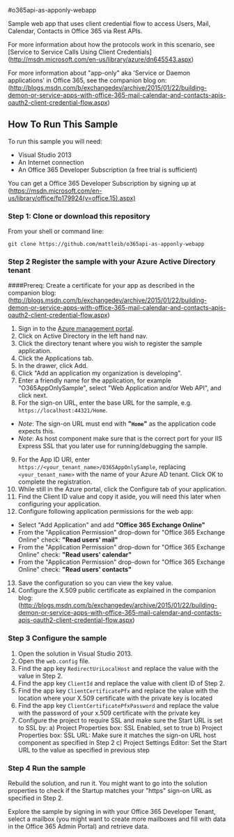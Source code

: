 #o365api-as-apponly-webappSample web app that uses client credential flow to access Users, Mail, Calendar, Contacts in Office 365 via Rest APIs.For more information about how the protocols work in this scenario, see [Service to Service Calls Using Client Credentials] (http://msdn.microsoft.com/en-us/library/azure/dn645543.aspx)For more information about "app-only" aka 'Service or Daemon applications' in Office 365, see the companion blog on: (http://blogs.msdn.com/b/exchangedev/archive/2015/01/22/building-demon-or-service-apps-with-office-365-mail-calendar-and-contacts-apis-oauth2-client-credential-flow.aspx)## How To Run This SampleTo run this sample you will need:- Visual Studio 2013- An Internet connection- An Office 365 Developer Subscription (a free trial is sufficient)You can get a Office 365 Developer Subscription by signing up at (https://msdn.microsoft.com/en-us/library/office/fp179924(v=office.15).aspx)### Step 1:  Clone or download this repositoryFrom your shell or command line:`git clone https://github.com/mattleib/o365api-as-apponly-webapp`### Step 2  Register the sample with your Azure Active Directory tenant####Prereq: Create a certificate for your app as described in the companion blog: (http://blogs.msdn.com/b/exchangedev/archive/2015/01/22/building-demon-or-service-apps-with-office-365-mail-calendar-and-contacts-apis-oauth2-client-credential-flow.aspx)1. Sign in to the [Azure management portal](https://manage.windowsazure.com).2. Click on Active Directory in the left hand nav.3. Click the directory tenant where you wish to register the sample application.4. Click the Applications tab.5. In the drawer, click Add.6. Click "Add an application my organization is developing".7. Enter a friendly name for the application, for example "O365AppOnlySample", select "Web Application and/or Web API", and click next.8. For the sign-on URL, enter the base URL for the sample, e.g. `https://localhost:44321/Home`.   - *Note*: The sign-on URL must end with **"`Home`"** as the application code expects this.   - *Note*: As host component make sure that is the correct port for your IIS Express SSL that you later use for running/debugging the sample.9. For the App ID URI, enter `https://<your_tenant_name>/O365AppOnlySample`, replacing `<your_tenant_name>` with the name of your Azure AD tenant.  Click OK to complete the registration.10. While still in the Azure portal, click the Configure tab of your application.11. Find the Client ID value and copy it aside, you will need this later when configuring your application.12. Configure following application permissions for the web app:  - Select "Add Application" and add **"Office 365 Exchange Online"**  - From the "Application Permission" drop-down for "Office 365 Exchange Online" check: **"Read users' mail"**  - From the "Application Permission" drop-down for "Office 365 Exchange Online" check: **"Read users' calendar"**  - From the "Application Permission" drop-down for "Office 365 Exchange Online" check: **"Read users' contacts"**13. Save the configuration so you can view the key value.14. Configure the X.509 public certificate as explained in the companion blog: (http://blogs.msdn.com/b/exchangedev/archive/2015/01/22/building-demon-or-service-apps-with-office-365-mail-calendar-and-contacts-apis-oauth2-client-credential-flow.aspx)### Step 3  Configure the sample1. Open the solution in Visual Studio 2013.2. Open the `web.config` file.3. Find the app key `RedirectUriLocalHost` and replace the value with the value in Step 2.4. Find the app key `ClientId` and replace the value with client ID of Step 2.5. Find the app key `ClientCertificatePfx` and replace the value with the location where your X.509 certificate with the private key is located6. Find the app key `ClientCertificatePfxPassword` and replace the value with the password of your x.509 certificate with the private key7. Configure the project to require SSL and make sure the Start URL is set to SSL by:    a) Project Properties box: SSL Enabled, set to true	b) Project Properties box: SSL URL: Make sure it matches the sign-on URL host component as specified in Step 2	c) Project Settings Editor: Set the Start URL to the value as specified in previous step	### Step 4  Run the sampleRebuild the solution, and run it.  You might want to go into the solution properties to check if the Startup matches your "https" sign-on URL as specified in Step 2.Explore the sample by signing in with your Office 365 Developer Tenant, select a mailbox (you might want to create more mailboxes and fill with data in the Office 365 Admin Portal) and retrieve data.